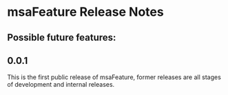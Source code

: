 # msaFeature Release Notes
## Possible future features:

## 0.0.1

This is the first public release of msaFeature, former releases are all stages of development and internal releases.

